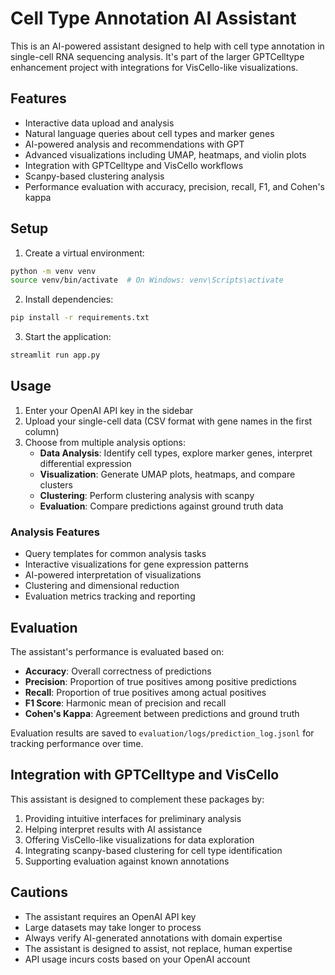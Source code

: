 # Cell Type Annotation AI Assistant

This is an AI-powered assistant designed to help with cell type annotation in single-cell RNA sequencing analysis. It's part of the larger GPTCelltype enhancement project with integrations for VisCello-like visualizations.

## Features

- Interactive data upload and analysis
- Natural language queries about cell types and marker genes
- AI-powered analysis and recommendations with GPT
- Advanced visualizations including UMAP, heatmaps, and violin plots
- Integration with GPTCelltype and VisCello workflows
- Scanpy-based clustering analysis
- Performance evaluation with accuracy, precision, recall, F1, and Cohen's kappa

## Setup

1. Create a virtual environment:
```bash
python -m venv venv
source venv/bin/activate  # On Windows: venv\Scripts\activate
```

2. Install dependencies:
```bash
pip install -r requirements.txt
```

3. Start the application:
```bash
streamlit run app.py
```

## Usage

1. Enter your OpenAI API key in the sidebar
2. Upload your single-cell data (CSV format with gene names in the first column)
3. Choose from multiple analysis options:
   - **Data Analysis**: Identify cell types, explore marker genes, interpret differential expression
   - **Visualization**: Generate UMAP plots, heatmaps, and compare clusters
   - **Clustering**: Perform clustering analysis with scanpy
   - **Evaluation**: Compare predictions against ground truth data

### Analysis Features

- Query templates for common analysis tasks
- Interactive visualizations for gene expression patterns
- AI-powered interpretation of visualizations
- Clustering and dimensional reduction
- Evaluation metrics tracking and reporting

## Evaluation

The assistant's performance is evaluated based on:
- **Accuracy**: Overall correctness of predictions
- **Precision**: Proportion of true positives among positive predictions
- **Recall**: Proportion of true positives among actual positives
- **F1 Score**: Harmonic mean of precision and recall
- **Cohen's Kappa**: Agreement between predictions and ground truth

Evaluation results are saved to `evaluation/logs/prediction_log.jsonl` for tracking performance over time.

## Integration with GPTCelltype and VisCello

This assistant is designed to complement these packages by:
1. Providing intuitive interfaces for preliminary analysis
2. Helping interpret results with AI assistance
3. Offering VisCello-like visualizations for data exploration
4. Integrating scanpy-based clustering for cell type identification
5. Supporting evaluation against known annotations

## Cautions

- The assistant requires an OpenAI API key
- Large datasets may take longer to process
- Always verify AI-generated annotations with domain expertise
- The assistant is designed to assist, not replace, human expertise
- API usage incurs costs based on your OpenAI account